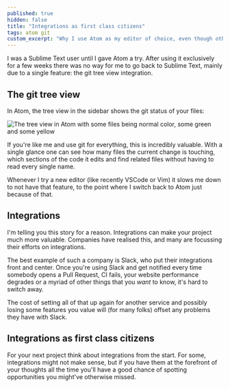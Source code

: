 ```yaml
---
published: true
hidden: false
title: "Integrations as first class citizens"
tags: atom git
custom_excerpt: "Why I use Atom as my editor of choice, even though other editors may be faster, simpler or better."
---
```


I was a Sublime Text user until I gave Atom a try. After using it exclusively for a few weeks there was no way for me to go back to Sublime Text, mainly due to a single feature: the git tree view integration.

## The git tree view

In Atom, the tree view in the sidebar shows the git status of your files:

![The tree view in Atom with some files being normal color, some green and some yellow](https://f.cloud.github.com/assets/671378/2404228/ea43d5ac-aa38-11e3-8324-6544a433ad23.png)

If you're like me and use git for everything, this is incredibly valuable. With a single glance one can see how many files the current change is touching, which sections of the code it edits and find related files without having to read every single name.

Whenever I try a new editor (like recently VSCode or Vim) it slows me down to not have that feature, to the point where I switch back to Atom just because of that.

## Integrations

I'm telling you this story for a reason. Integrations can make your project much more valuable. Companies have realised this, and many are focussing their efforts on integrations.

The best example of such a company is Slack, who put their integrations front and center. Once you're using Slack and get notified every time somebody opens a Pull Request, CI fails, your website performance degrades or a myriad of other things that you _want_ to know, it's hard to switch away.

The cost of setting all of that up again for another service and possibly losing some features you value will (for many folks) offset any problems they have with Slack.

## Integrations as first class citizens

For your next project think about integrations from the start. For some, integrations might not make sense, but if you have them at the forefront of your thoughts all the time you'll have a good chance of spotting opportunities you might've otherwise missed.
